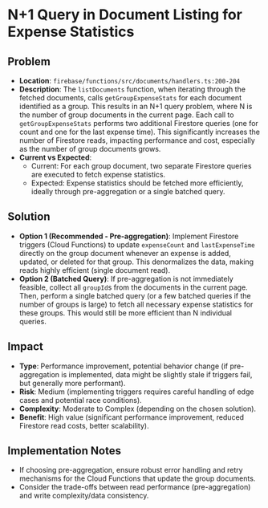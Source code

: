 # N+1 Query in Document Listing for Expense Statistics

## Problem
- **Location**: `firebase/functions/src/documents/handlers.ts:200-204`
- **Description**: The `listDocuments` function, when iterating through the fetched documents, calls `getGroupExpenseStats` for each document identified as a group. This results in an N+1 query problem, where N is the number of group documents in the current page. Each call to `getGroupExpenseStats` performs two additional Firestore queries (one for count and one for the last expense time). This significantly increases the number of Firestore reads, impacting performance and cost, especially as the number of group documents grows.
- **Current vs Expected**:
  - Current: For each group document, two separate Firestore queries are executed to fetch expense statistics.
  - Expected: Expense statistics should be fetched more efficiently, ideally through pre-aggregation or a single batched query.

## Solution
- **Option 1 (Recommended - Pre-aggregation)**: Implement Firestore triggers (Cloud Functions) to update `expenseCount` and `lastExpenseTime` directly on the group document whenever an expense is added, updated, or deleted for that group. This denormalizes the data, making reads highly efficient (single document read).
- **Option 2 (Batched Query)**: If pre-aggregation is not immediately feasible, collect all `groupId`s from the documents in the current page. Then, perform a single batched query (or a few batched queries if the number of groups is large) to fetch all necessary expense statistics for these groups. This would still be more efficient than N individual queries.

## Impact
- **Type**: Performance improvement, potential behavior change (if pre-aggregation is implemented, data might be slightly stale if triggers fail, but generally more performant).
- **Risk**: Medium (implementing triggers requires careful handling of edge cases and potential race conditions).
- **Complexity**: Moderate to Complex (depending on the chosen solution).
- **Benefit**: High value (significant performance improvement, reduced Firestore read costs, better scalability).

## Implementation Notes
- If choosing pre-aggregation, ensure robust error handling and retry mechanisms for the Cloud Functions that update the group documents.
- Consider the trade-offs between read performance (pre-aggregation) and write complexity/data consistency.
